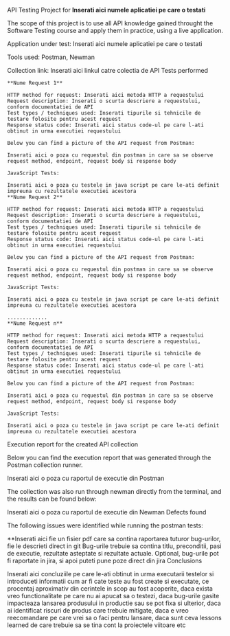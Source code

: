 API Testing Project for **Inserati aici numele aplicatiei pe care o testati**

The scope of this project is to use all API knowledge gained throught the Software Testing course and apply them in practice, using a live application.

Application under test: Inserati aici numele aplicatiei pe care o testati

Tools used: Postman, Newman

Collection link: Inserati aici linkul catre colectia de API
Tests performed

    **Nume Request 1**

    HTTP method for request: Inserati aici metoda HTTP a requestului
    Request description: Inserati o scurta descriere a requestului, conform documentatiei de API
    Test types / techniques used: Inserati tipurile si tehnicile de testare folosite pentru acest request
    Response status code: Inserati aici status code-ul pe care l-ati obtinut in urma executiei requestului

    Below you can find a picture of the API request from Postman:

    Inserati aici o poza cu requestul din postman in care sa se observe request method, endpoint, request body si response body

    JavaScript Tests:

    Inserati aici o poza cu testele in java script pe care le-ati definit impreuna cu rezultatele executiei acestora
    **Nume Request 2**

    HTTP method for request: Inserati aici metoda HTTP a requestului
    Request description: Inserati o scurta descriere a requestului, conform documentatiei de API
    Test types / techniques used: Inserati tipurile si tehnicile de testare folosite pentru acest request
    Response status code: Inserati aici status code-ul pe care l-ati obtinut in urma executiei requestului

    Below you can find a picture of the API request from Postman:

    Inserati aici o poza cu requestul din postman in care sa se observe request method, endpoint, request body si response body

    JavaScript Tests:

    Inserati aici o poza cu testele in java script pe care le-ati definit impreuna cu rezultatele executiei acestora

    .............
    **Nume Request n**

    HTTP method for request: Inserati aici metoda HTTP a requestului
    Request description: Inserati o scurta descriere a requestului, conform documentatiei de API
    Test types / techniques used: Inserati tipurile si tehnicile de testare folosite pentru acest request
    Response status code: Inserati aici status code-ul pe care l-ati obtinut in urma executiei requestului

    Below you can find a picture of the API request from Postman:

    Inserati aici o poza cu requestul din postman in care sa se observe request method, endpoint, request body si response body

    JavaScript Tests:

    Inserati aici o poza cu testele in java script pe care le-ati definit impreuna cu rezultatele executiei acestora

Execution report for the created API collection

Below you can find the execution report that was generated through the Postman collection runner.

Inserati aici o poza cu raportul de executie din Postman

The collection was also run through newman directly from the terminal, and the results can be found below:

Inserati aici o poza cu raportul de executie din Newman
Defects found

The following issues were identified while running the postman tests:

**Inserati aici fie un fisier pdf care sa contina raportarea tuturor bug-urilor, fie le descrieti direct in git Bug-urile trebuie sa contina titlu, preconditii, pasi de executie, rezultate asteptate si rezultate actuale. Optional, bug-urile pot fi raportate in jira, si apoi puteti pune poze direct din jira
Conclusions

Inserati aici concluziile pe care le-ati obtinut in urma executarii testelor si introduceti informatii cum ar fi cate teste au fost create si executate, ce procentaj aproximativ din cerintele in scop au fost acoperite, daca exista vreo functionalitate pe care nu ai apucat sa o testezi, daca bug-urile gasite impacteaza lansarea produsului in productie sau se pot fixa si ulterior, daca ai identificat riscuri de produs care trebuie mitigate, daca e vreo reecomandare pe care vrei sa o faci pentru lansare, daca sunt ceva lessons learned de care trebuie sa se tina cont la proiectele viitoare etc
